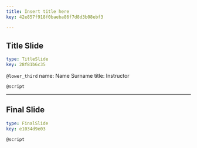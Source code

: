 ```yaml
---
title: Insert title here
key: 42e857f918f0baeba86f7d8d3b08ebf3

---
```

## Title Slide

```yaml
type: TitleSlide
key: 28f81b6c35
```





`@lower_third`
name: Name Surname
title: Instructor

`@script`




---
## Final Slide

```yaml
type: FinalSlide
key: e1034d9e03
```






`@script`



